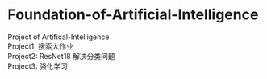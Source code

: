 # Foundation-of-Artificial-Intelligence
Project of Artifical-Intelligence  
Project1: 搜索大作业  
Project2: ResNet18 解决分类问题  
Project3: 强化学习  

